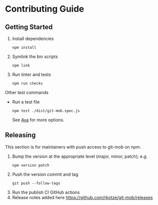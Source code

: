 # Contributing Guide

## Getting Started

1. Install dependencies
   ```
   npm install
   ```
1. Symlink the bin scripts
   ```
   npm link
   ```
1. Run linter and tests
   ```
   npm run checks
   ```
 
Other test commands

- Run a test file
  ```
  npm test ./dist/git-mob.spec.js
  ```
  
  See [Ava](https://github.com/avajs/ava) for more options.

## Releasing

This section is for maintainers with push access to git-mob on npm.

1. Bump the version at the appropriate level (major, minor, patch); e.g.
   ```
   npm version patch
   ```
1. Push the version commit and tag
   ```
   git push --follow-tags
   ```
1. Run the publish CI GitHub actions
1. Release notes added here https://github.com/rkotze/git-mob/releases
